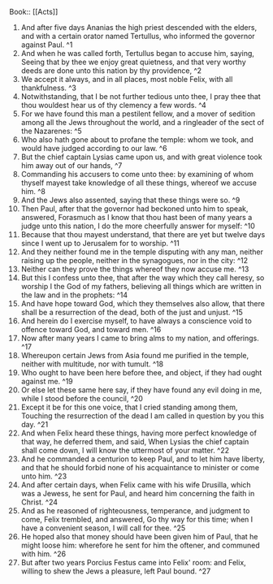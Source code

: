 Book:: [[Acts]]
 1. And after five days Ananias the high priest descended with the elders, and with a certain orator named Tertullus, who informed the governor against Paul. ^1
 2. And when he was called forth, Tertullus began to accuse him, saying, Seeing that by thee we enjoy great quietness, and that very worthy deeds are done unto this nation by thy providence, ^2
 3. We accept it always, and in all places, most noble Felix, with all thankfulness. ^3
 4. Notwithstanding, that I be not further tedious unto thee, I pray thee that thou wouldest hear us of thy clemency a few words. ^4
 5. For we have found this man a pestilent fellow, and a mover of sedition among all the Jews throughout the world, and a ringleader of the sect of the Nazarenes: ^5
 6. Who also hath gone about to profane the temple: whom we took, and would have judged according to our law. ^6
 7. But the chief captain Lysias came upon us, and with great violence took him away out of our hands, ^7
 8. Commanding his accusers to come unto thee: by examining of whom thyself mayest take knowledge of all these things, whereof we accuse him. ^8
 9. And the Jews also assented, saying that these things were so. ^9
 10. Then Paul, after that the governor had beckoned unto him to speak, answered, Forasmuch as I know that thou hast been of many years a judge unto this nation, I do the more cheerfully answer for myself: ^10
 11. Because that thou mayest understand, that there are yet but twelve days since I went up to Jerusalem for to worship. ^11
 12. And they neither found me in the temple disputing with any man, neither raising up the people, neither in the synagogues, nor in the city: ^12
 13. Neither can they prove the things whereof they now accuse me. ^13
 14. But this I confess unto thee, that after the way which they call heresy, so worship I the God of my fathers, believing all things which are written in the law and in the prophets: ^14
 15. And have hope toward God, which they themselves also allow, that there shall be a resurrection of the dead, both of the just and unjust. ^15
 16. And herein do I exercise myself, to have always a conscience void to offence toward God, and toward men. ^16
 17. Now after many years I came to bring alms to my nation, and offerings. ^17
 18. Whereupon certain Jews from Asia found me purified in the temple, neither with multitude, nor with tumult. ^18
 19. Who ought to have been here before thee, and object, if they had ought against me. ^19
 20. Or else let these same here say, if they have found any evil doing in me, while I stood before the council, ^20
 21. Except it be for this one voice, that I cried standing among them, Touching the resurrection of the dead I am called in question by you this day. ^21
 22. And when Felix heard these things, having more perfect knowledge of that way, he deferred them, and said, When Lysias the chief captain shall come down, I will know the uttermost of your matter. ^22
 23. And he commanded a centurion to keep Paul, and to let him have liberty, and that he should forbid none of his acquaintance to minister or come unto him. ^23
 24. And after certain days, when Felix came with his wife Drusilla, which was a Jewess, he sent for Paul, and heard him concerning the faith in Christ. ^24
 25. And as he reasoned of righteousness, temperance, and judgment to come, Felix trembled, and answered, Go thy way for this time; when I have a convenient season, I will call for thee. ^25
 26. He hoped also that money should have been given him of Paul, that he might loose him: wherefore he sent for him the oftener, and communed with him. ^26
 27. But after two years Porcius Festus came into Felix' room: and Felix, willing to shew the Jews a pleasure, left Paul bound. ^27
